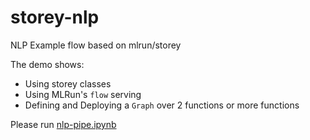 # storey-nlp
NLP Example flow based on mlrun/storey

The demo shows:
- Using storey classes
- Using MLRun's `flow` serving
- Defining and Deploying a `Graph` over 2 functions or more functions


Please run [nlp-pipe.ipynb](./nlp-pipe.ipynb)